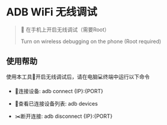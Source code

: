 # ADB WiFi 无线调试

> 🦥 在手机上开启无线调试（需要Root）
> 
> Turn on wireless debugging on the phone (Root required)

## 使用帮助

使用本工具🔧开启无线调试后，请在电脑💻终端中运行以下命令

- 🔗连接设备: adb connect {IP}:{PORT}

- 📱查看已连接设备列表: adb devices

- ✂️断开连接: adb disconnect {IP}:{PORT}


